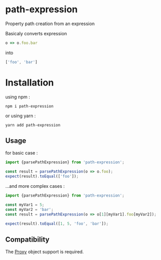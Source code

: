 # path-expression
Property path creation from an expression

Basicaly converts expression
```typescript
o => o.foo.bar
``` 
into 
```typescript
['foo', 'bar']
```

# Installation
using npm :
```
npm i path-expression
```

or using yarn :
```
yarn add path-expression
```

## Usage
for basic case :
```typescript
import {parsePathExpression} from 'path-expression';

const result = parsePathExpression(o => o.foo);
expect(result).toEqual(['foo']);
```

...and more complex cases :
```typescript
import {parsePathExpression} from 'path-expression';

const myVar1 = 5;
const myVar2 = 'bar';
const result = parsePathExpression(o => o[1][myVar1].foo[myVar2]);

expect(result).toEqual([1, 5, 'foo', 'bar']);
```

## Compatibility
The [Proxy](https://developer.mozilla.org/en-US/docs/Web/JavaScript/Reference/Global_Objects/Proxy) object support is required.